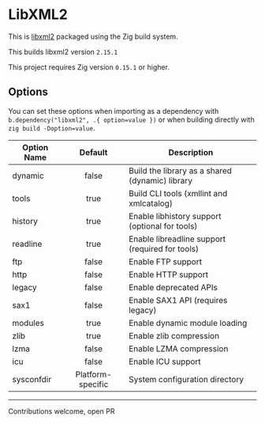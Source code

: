 # LibXML2

This is [libxml2](https://gitlab.gnome.org/GNOME/libxml2) packaged using the Zig build system.

This builds libxml2 version `2.15.1`

This project requires Zig version `0.15.1` or higher.

## Options

You can set these options when importing as a dependency with `b.dependency("libxml2", .{ option=value })` or when building directly with `zig build -Doption=value`.

| Option Name  | Default | Description                                      |
|--------------|:-------:|--------------------------------------------------|
| dynamic      | false   | Build the library as a shared (dynamic) library  |
| tools        | true    | Build CLI tools (xmllint and xmlcatalog)         |
| history      | true    | Enable libhistory support (optional for tools)   |
| readline     | true    | Enable libreadline support (required for tools)  |
| ftp          | false   | Enable FTP support                               |
| http         | false   | Enable HTTP support                              |
| legacy       | false   | Enable deprecated APIs                           |
| sax1         | false   | Enable SAX1 API (requires legacy)                |
| modules      | true    | Enable dynamic module loading                    |
| zlib         | true    | Enable zlib compression                          |
| lzma         | false   | Enable LZMA compression                          |
| icu          | false   | Enable ICU support                               |
| sysconfdir   | Platform-specific | System configuration directory         |

---

Contributions welcome, open PR

